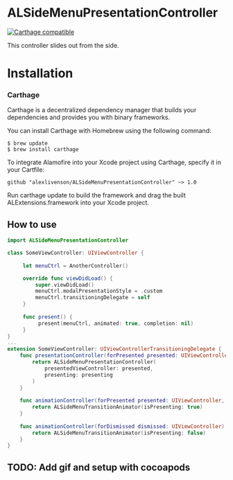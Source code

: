 # ALSideMenuPresentationController
[![Carthage compatible](https://img.shields.io/badge/Carthage-compatible-4BC51D.svg?style=flat)](https://github.com/Carthage/Carthage)

This controller slides out from the side. 
# Installation
### Carthage
Carthage is a decentralized dependency manager that builds your dependencies and provides you with binary frameworks.

You can install Carthage with Homebrew using the following command:

```
$ brew update
$ brew install carthage
```
To integrate Alamofire into your Xcode project using Carthage, specify it in your Cartfile:
```
github "alexlivenson/ALSideMenuPresentationController" ~> 1.0
```
Run carthage update to build the framework and drag the built ALExtensions.framework into your Xcode project.

## How to use
```swift
import ALSideMenuPresentationController

class SomeViewController: UIViewController {
     
     let menuCtrl = AnotherController()

     override func viewDidLoad() {
         super.viewDidLoad()
         menuCtrl.modalPresentationStyle = .custom
         menuCtrl.transitioningDelegate = self
     }
     
     func present() {
          present(menuCtrl, animated: true, completion: nil)
     }
}
...
extension SomeViewController: UIViewControllerTransitioningDelegate {
    func presentationController(forPresented presented: UIViewController, presenting: UIViewController?, source: UIViewController) -> UIPresentationController? {
        return ALSideMenuPresentationController(
            presentedViewController: presented,
            presenting: presenting
        )
    }
    
    func animationController(forPresented presented: UIViewController, presenting: UIViewController, source: UIViewController) -> UIViewControllerAnimatedTransitioning? {
        return ALSideMenuTransitionAnimator(isPresenting: true)
    }
    
    func animationController(forDismissed dismissed: UIViewController) -> UIViewControllerAnimatedTransitioning? {
        return ALSideMenuTransitionAnimator(isPresenting: false)
    }
}
```

## TODO: Add gif and setup with cocoapods
